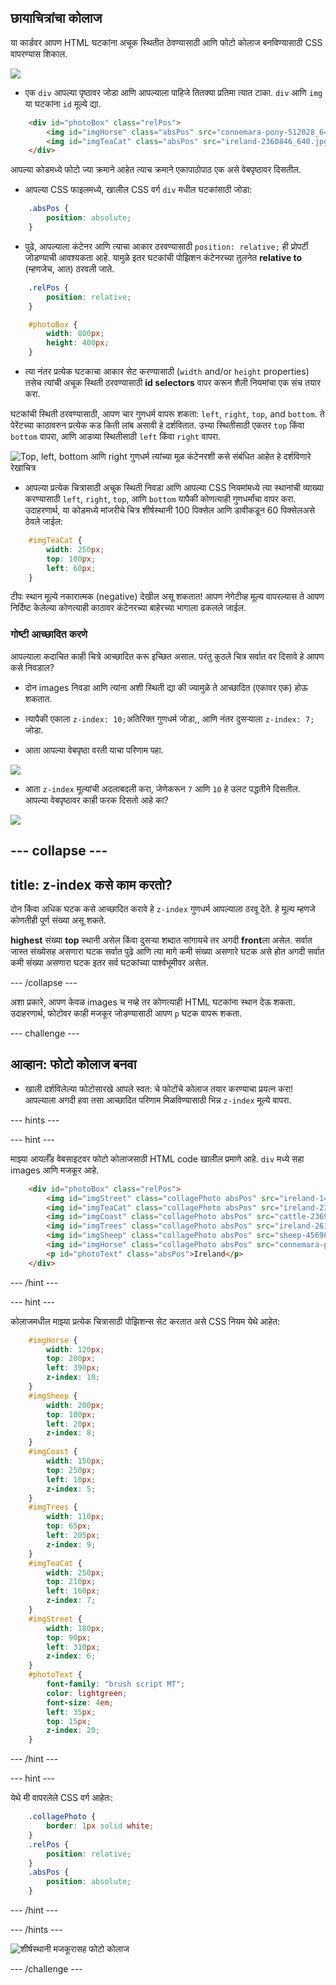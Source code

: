 ## छायाचित्रांचा कोलाज

या कार्डवर आपण HTML घटकांना अचूक स्थितीत ठेवण्यासाठी आणि फोटो कोलाज बनविण्यासाठी CSS वापरण्यास शिकाल.

![](images/photoCollageWithText_wide.png)

+ एक `div` आपल्या पृष्ठावर जोडा आणि आपल्याला पाहिजे तितक्या प्रतिमा त्यात टाका. `div` आणि `img` या घटकांना `id` मूल्ये द्या.

```html
    <div id="photoBox" class="relPos">
        <img id="imgHorse" class="absPos" src="connemara-pony-512028_640.jpg" alt="Connemara pony" />
        <img id="imgTeaCat" class="absPos" src="ireland-2360846_640.jpg" alt="Even cats drink tea in Ireland!" />
    </div>
```

आपल्या कोडमध्ये फोटो ज्या क्रमाने आहेत त्याच क्रमाने एकापाठोपाठ एक असे वेबपृष्ठावर दिसतील.

+ आपल्या CSS फाइलमध्ये, खालील CSS वर्ग `div` मधील घटकांसाठी जोडा: 

```css
    .absPos {
        position: absolute;
    }
```

+ पुढे, आपल्याला कंटेनर आणि त्याचा आकार ठरवण्यासाठी `position: relative;` ही प्रोपर्टी जोडण्याची आवश्यकता आहे. यामुळे इतर घटकांची पोझिशन कंटेनरच्या तुलनेत **relative to** (म्हणजेच, आत) ठरवली जाते.

```css
    .relPos {
        position: relative;
    }

    #photoBox {
        width: 800px;
        height: 400px;
    }
```

+ त्या नंतर प्रत्येक घटकाचा आकार सेट करण्यासाठी (`width` and/or `height` properties) तसेच त्यांची अचूक स्थिती ठरवण्यासाठी **id selectors** वापर करून शैली नियमांचा एक संच तयार करा.

घटकांची स्थिती ठरवण्यासाठी, आपण चार गुणधर्म वापरू शकता: `left`, `right`, `top`, and `bottom`. ते पेरेंटच्या काठावरुन प्रत्येक कड किती लांब असावी हे दर्शवितात. उभ्या स्थितीसाठी एकतर `top` किंवा `bottom` वापरा, आणि आडव्या स्थितीसाठी `left` किंवा `right` वापरा.

![Top, left, bottom आणि right गुणधर्म त्यांच्या मूळ कंटेनरशी कसे संबंधित आहेत हे दर्शविणारे रेखाचित्र](images/cssPositionProperties.png)

+ आपल्या प्रत्येक चित्रासाठी अचूक स्थिती निवडा आणि आपल्या CSS नियमांमध्ये त्या स्थानांची व्याख्या करण्यासाठी `left`, `right`, `top`, आणि `bottom` यापैकी कोणत्याही गुणधर्मांचा वापर करा. उदाहरणार्थ, या कोडमध्ये मांजरीचे चित्र शीर्षस्थानी 100 पिक्सेल आणि डावीकडून 60 पिक्सेलअसे ठेवले जाईल:

```css
    #imgTeaCat {
        width: 250px;
        top: 100px;
        left: 60px;
    }
```

टीपः स्थान मूल्ये नकारात्मक (negative) देखील असू शकतात! आपण नेगेटीव्ह मूल्य वापरल्यास ते आपण निर्दिष्ट केलेल्या कोणत्याही काठावर कंटेनरच्या बाहेरच्या भागाला ढकलले जाईल.

### गोष्टी आच्छादित करणे

आपल्याला कदाचित काही चित्रे आच्छादित करू इच्छित असाल. परंतु कुठले चित्र सर्वात वर दिसावे हे आपण कसे निवडाल?

+ दोन images निवडा आणि त्यांना अशी स्थिती द्या की ज्यामुळे ते आच्छादित (एकावर एक) होऊ शकतात.

+ त्यापैकी एकाला `z-index: 10;`अतिरिक्त गुणधर्म जोडा,, आणि नंतर दुसर्‍याला `z-index: 7;` जोडा.

+ आता आपल्या वेबपृष्ठा वरती याचा परिणाम पहा.

![](images/horse10Cat7.png)

+ आता `z-index` मूल्यांची अदलाबदली करा, जेणेकरून `7` आणि `10` हे उलट पद्धतीने दिसतील. आपल्या वेबपृष्ठावर काही फरक दिसतो आहे का?

![](images/horse7Cat10.png)

## \--- collapse \---

## title: z-index कसे काम करतो?

दोन किंवा अधिक घटक कसे आच्छादित करावे हे `z-index` गुणधर्म आपल्याला ठरवू देते. हे मूल्य म्हणजे कोणतीही पूर्ण संख्या असू शकते.

**highest** संख्या **top** स्थानी असेल किंवा दुसर्‍या शब्दात सांगायचे तर अगदी **front**ला असेल. सर्वात जास्त संख्येसह असणारा घटक सर्वात पुढे आणि त्या मागे कमी संख्या असणारे घटक असे होत अगदी सर्वात कमी संख्या असणारा घटक इतर सर्व घटकांच्या पार्श्वभूमीवर असेल.

\--- /collapse \---

अशा प्रकारे, आपण केवळ images च नव्हे तर कोणत्याही HTML घटकांना स्थान देऊ शकता. उदाहरणार्थ, फोटोवर काही मजकूर जोडण्यासाठी आपण `p` घटक वापरू शकता.

\--- challenge \---

## आव्हान: फोटो कोलाज बनवा

+ खाली दर्शविलेल्या फोटोसारखे आपले स्वत: चे फोटोंचे कोलाज तयार करण्याचा प्रयत्न करा! आपल्याला अगदी हवा तसा आच्छादित परिणाम मिळविण्यासाठी भिन्न `z-index` मूल्ये वापरा.

\--- hints \---

\--- hint \---

माझ्या आयर्लँड वेबसाइटवर फोटो कोलाजसाठी HTML code खालील प्रमाणे आहे. `div` मध्ये सहा images आणि मजकूर आहे.

```html
    <div id="photoBox" class="relPos">
        <img id="imgStreet" class="collagePhoto absPos" src="ireland-1474045_640.jpg" alt="Irish town" />
        <img id="imgTeaCat" class="collagePhoto absPos" src="ireland-2360846_640.jpg" alt="Even cats drink tea in Ireland!" />
        <img id="imgCoast" class="collagePhoto absPos" src="cattle-2369463_640.jpg" alt="Cows at the coast" />
        <img id="imgTrees" class="collagePhoto absPos" src="ireland-2614852_640.jpg" alt="Tree tunnel" />
        <img id="imgSheep" class="collagePhoto absPos" src="sheep-456989_640.jpg" alt="Sheep on the road" />
        <img id="imgHorse" class="collagePhoto absPos" src="connemara-pony-512028_640.jpg" alt="Connemara pony" />
        <p id="photoText" class="absPos">Ireland</p>
    </div>
```

\--- /hint \---

\--- hint \---

कोलाजमधील माझ्या प्रत्येक चित्रासाठी पोझिशन्स सेट करतात असे CSS नियम येथे आहेत:

```css
    #imgHorse {
        width: 120px;
        top: 200px;
        left: 390px;
        z-index: 10;
    }
    #imgSheep {
        width: 200px;
        top: 100px;
        left: 20px;
        z-index: 8;
    }
    #imgCoast {
        width: 150px;
        top: 250px;
        left: 10px;
        z-index: 5;
    }
    #imgTrees {
        width: 110px;
        top: 65px;
        left: 205px;
        z-index: 9;
    }
    #imgTeaCat {
        width: 250px;
        top: 210px;
        left: 160px;
        z-index: 7;
    }
    #imgStreet {
        width: 180px;
        top: 90px;
        left: 310px;
        z-index: 6;
    }
    #photoText {
        font-family: "brush script MT";
        color: lightgreen;
        font-size: 4em;
        left: 35px;
        top: 15px;
        z-index: 20;
    }
```

\--- /hint \---

\--- hint \---

येथे मी वापरलेले CSS वर्ग आहेतः:

```css
    .collagePhoto {
        border: 1px solid white;
    }
    .relPos {
        position: relative;
    }
    .absPos {
        position: absolute;
    }
```

\--- /hint \---

\--- /hints \---

![शीर्षस्थानी मजकूरासह फोटो कोलाज](images/photoCollageExample.png)

\--- /challenge \---